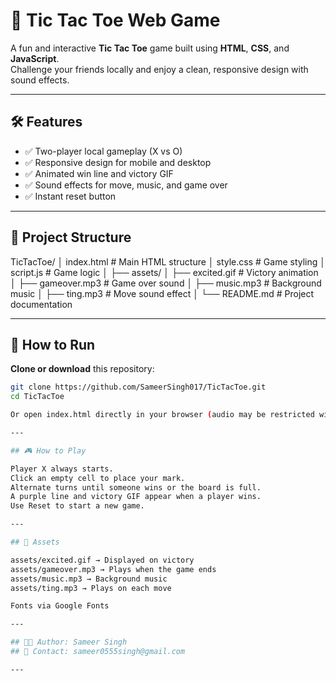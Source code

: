 # 🎯 Tic Tac Toe Web Game

A fun and interactive **Tic Tac Toe** game built using **HTML**, **CSS**, and **JavaScript**.  
Challenge your friends locally and enjoy a clean, responsive design with sound effects.

---


## 🛠 Features

- ✅ Two-player local gameplay (X vs O)
- ✅ Responsive design for mobile and desktop
- ✅ Animated win line and victory GIF
- ✅ Sound effects for move, music, and game over
- ✅ Instant reset button

---

## 📂 Project Structure

TicTacToe/
│ index.html # Main HTML structure
│ style.css # Game styling
│ script.js # Game logic
│
├── assets/
│ ├── excited.gif # Victory animation
│ ├── gameover.mp3 # Game over sound
│ ├── music.mp3 # Background music
│ ├── ting.mp3 # Move sound effect
│
└── README.md # Project documentation


---

## 🚀 How to Run

 **Clone or download** this repository:
   ```bash
   git clone https://github.com/SameerSingh017/TicTacToe.git
   cd TicTacToe

Or open index.html directly in your browser (audio may be restricted without a server).

---

## 🎮 How to Play

Player X always starts.
Click an empty cell to place your mark.
Alternate turns until someone wins or the board is full.
A purple line and victory GIF appear when a player wins.
Use Reset to start a new game.

---

## 🎵 Assets

assets/excited.gif → Displayed on victory
assets/gameover.mp3 → Plays when the game ends
assets/music.mp3 → Background music
assets/ting.mp3 → Plays on each move

Fonts via Google Fonts

---

## 👨‍💻 Author: Sameer Singh
## 📧 Contact: sameer0555singh@gmail.com

---

